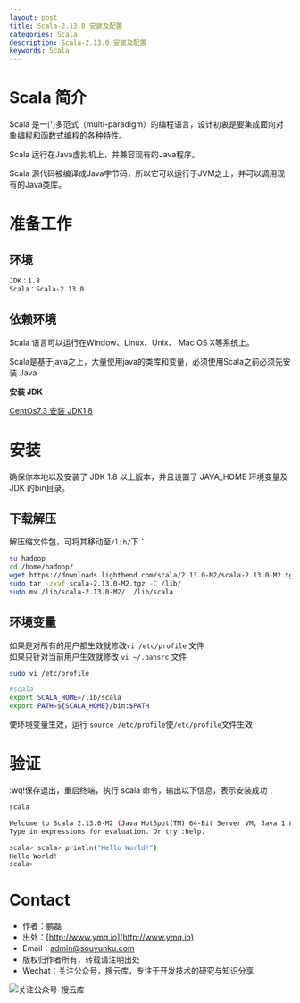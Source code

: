 ```yaml
---
layout: post
title: Scala-2.13.0 安装及配置
categories: Scala
description: Scala-2.13.0 安装及配置
keywords: Scala
---
```


# Scala 简介

Scala 是一门多范式（multi-paradigm）的编程语言，设计初衷是要集成面向对象编程和函数式编程的各种特性。  

Scala 运行在Java虚拟机上，并兼容现有的Java程序。  

Scala 源代码被编译成Java字节码，所以它可以运行于JVM之上，并可以调用现有的Java类库。  

# 准备工作

## 环境

```sh
JDK：1.8  
Scala：Scala-2.13.0
```

## 依赖环境

Scala 语言可以运行在Window、Linux、Unix、 Mac OS X等系统上。  

Scala是基于java之上，大量使用java的类库和变量，必须使用Scala之前必须先安装 Java

**安装 JDK**

[CentOs7.3 安装 JDK1.8](https://segmentfault.com/a/1190000010716919)

# 安装

确保你本地以及安装了 JDK 1.8 以上版本，并且设置了 JAVA_HOME 环境变量及 JDK 的bin目录。

## 下载解压

解压缩文件包，可将其移动至`/lib/`下：

```sh
su hadoop
cd /home/hadoop/
wget https://downloads.lightbend.com/scala/2.13.0-M2/scala-2.13.0-M2.tgz
sudo tar -zxvf scala-2.13.0-M2.tgz -C /lib/
sudo mv /lib/scala-2.13.0-M2/  /lib/scala
```

## 环境变量

如果是对所有的用户都生效就修改`vi /etc/profile` 文件  
如果只针对当前用户生效就修改 `vi ~/.bahsrc` 文件  

```sh
sudo vi /etc/profile
```

```sh
#scala
export SCALA_HOME=/lib/scala
export PATH=${SCALA_HOME}/bin:$PATH
```
使环境变量生效，运行 `source /etc/profile`使`/etc/profile`文件生效


# 验证

:wq!保存退出，重启终端，执行 scala 命令，输出以下信息，表示安装成功：

```sh
scala
```

```sh
Welcome to Scala 2.13.0-M2 (Java HotSpot(TM) 64-Bit Server VM, Java 1.8.0_144).
Type in expressions for evaluation. Or try :help.

scala> scala> println("Hello World!")
Hello World!
scala> 
```

# Contact

 - 作者：鹏磊  
 - 出处：[http://www.ymq.io](http://www.ymq.io)  
 - Email：[admin@souyunku.com](admin@souyunku.com)
 - 版权归作者所有，转载请注明出处
 - Wechat：关注公众号，搜云库，专注于开发技术的研究与知识分享
 
![关注公众号-搜云库](http://www.ymq.io/images/souyunku.png "搜云库")


